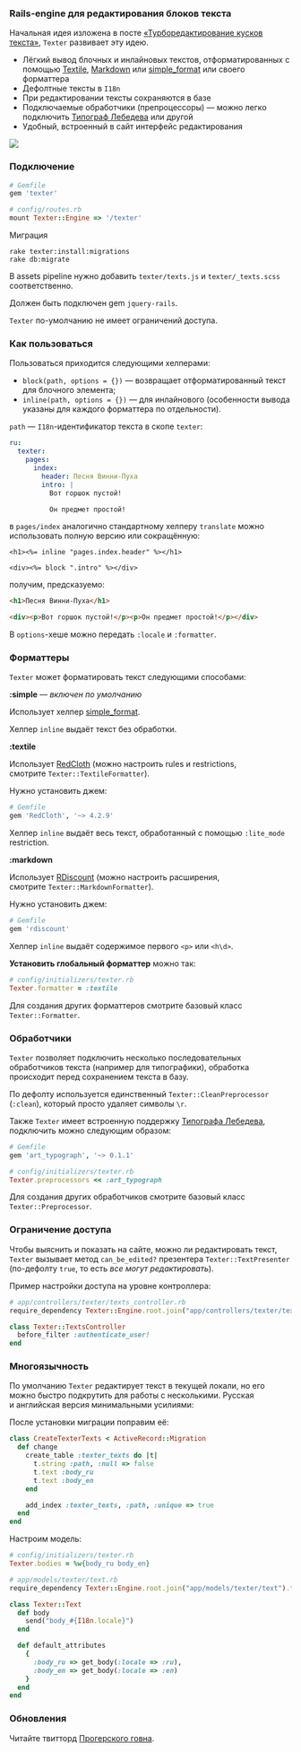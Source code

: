 ### Rails-engine для редактирования блоков текста

Начальная идея изложена в посте [«Турборедактирование кусков текста»](http://mindscan.msk.ru/programmingshit/edit-pieces-of-text.html), `Texter` развивает эту идею.

* Лёгкий вывод блочных и инлайновых текстов, отформатированных с помощью [Textile](http://redcloth.org/textile/), [Markdown](http://daringfireball.net/projects/markdown/syntax) или [simple_format](https://github.com/rails/rails/blob/21b55e4462c2a9d3a6420d2754ab63a9d6f01da8/actionpack/lib/action_view/helpers/text_helper.rb#L258) или своего форматтера
* Дефолтные тексты в `I18n`
* При редактировании тексты сохраняются в базе
* Подключаемые обработчики (препроцессоры) — можно легко подключить [Типограф Лебедева](http://www.artlebedev.ru/tools/typograf/webservice/) или другой
* Удобный, встроенный в сайт интерфейс редактирования

![](http://cl.ly/image/463H3d2J0R0T/Screen%20Shot%202013-01-02%20at%206.45.09%20PM.png)

### Подключение

```ruby
# Gemfile
gem 'texter'

# config/routes.rb
mount Texter::Engine => '/texter'
```

Миграция

```shell
rake texter:install:migrations
rake db:migrate
```

В assets pipeline нужно добавить `texter/texts.js` и `texter/_texts.scss` соответственно.

Должен быть подключен gem `jquery-rails`.

`Texter` по-умолчанию не имеет ограничений доступа.

### Как пользоваться

Пользоваться приходится следующими хелперами:

* `block(path, options = {})` — возвращает отформатированный текст для блочного элемента;
* `inline(path, options = {})` — для инлайнового (особенности вывода указаны для каждого форматтера по отдельности).

`path` — `I18n`-идентификатор текста в скопе `texter`:

```yaml
ru:
  texter:
    pages:
      index:
        header: Песня Винни-Пуха
        intro: |
          Вот горшок пустой!

          Он предмет простой!
```

в `pages/index` аналогично стандартному хелперу `translate` можно использовать полную версию или сокращённую:

```erb
<h1><%= inline "pages.index.header" %></h1>

<div><%= block ".intro" %></div>
```

получим, предсказуемо:

```html
<h1>Песня Винни-Пуха</h1>

<div><p>Вот горшок пустой!</p><p>Он предмет простой!</p></div>
```

В `options`-хеше можно передать `:locale` и `:formatter`.

### Форматтеры

`Texter` может форматировать текст следующими способами:

**:simple** — *включен по умолчанию*

Использует хелпер [simple_format](https://github.com/rails/rails/blob/21b55e4462c2a9d3a6420d2754ab63a9d6f01da8/actionpack/lib/action_view/helpers/text_helper.rb#L258).

Хелпер `inline` выдаёт текст без обработки.

**:textile**

Использует [RedCloth](https://github.com/jgarber/redcloth) (можно настроить rules и restrictions, смотрите `Texter::TextileFormatter`).

Нужно установить джем:

```ruby
# Gemfile
gem 'RedCloth', '~> 4.2.9'
```

Хелпер `inline` выдаёт весь текст, обработанный с помощью `:lite_mode` restriction.

**:markdown**

Использует [RDiscount](https://github.com/davidfstr/rdiscount) (можно настроить расширения, смотрите `Texter::MarkdownFormatter`).

Нужно установить джем:

```ruby
# Gemfile
gem 'rdiscount'
```

Хелпер `inline` выдаёт содержимое первого `<p>` или `<h\d>`.

**Установить глобальный форматтер** можно так:

```ruby
# config/initializers/texter.rb
Texter.formatter = :textile
```

Для создания других форматтеров смотрите базовый класс `Texter::Formatter`.

### Обработчики

`Texter` позволяет подключить несколько последовательных обработчиков текста (например для типографики), обработка происходит перед сохранением текста в базу.

По дефолту используется единственный `Texter::CleanPreprocessor` (`:clean`), который просто удаляет символы `\r`.

Также `Texter` имеет встроенную поддержку [Типографа Лебедева](http://www.artlebedev.ru/tools/typograf/webservice/), подключить можно следующим образом:

```ruby
# Gemfile
gem 'art_typograph', '~> 0.1.1'

# config/initializers/texter.rb
Texter.preprocessors << :art_typograph
```

Для создания других обработчиков смотрите базовый класс `Texter::Preprocessor`.

### Ограничение доступа

Чтобы выяснить и показать на сайте, можно ли редактировать текст, `Texter` вызывает метод `can_be_edited?` презентера `Texter::TextPresenter` (по-дефолту `true`, то есть _все могут редактировать_).

Пример настройки доступа на уровне контроллера:

```ruby
# app/controllers/texter/texts_controller.rb
require_dependency Texter::Engine.root.join("app/controllers/texter/texts_controller").to_s

class Texter::TextsController
  before_filter :authenticate_user!
end
```

### Многоязычность

По умолчанию `Texter` редактирует текст в текущей локали, но его можно быстро подкрутить для работы с несколькими. Русская и английская версия минимальными усилиями:

После установки миграции поправим её:

```ruby
class CreateTexterTexts < ActiveRecord::Migration
  def change
    create_table :texter_texts do |t|
      t.string :path, :null => false
      t.text :body_ru
      t.text :body_en
    end

    add_index :texter_texts, :path, :unique => true
  end
end
```

Настроим модель:

```ruby
# config/initializers/texter.rb
Texter.bodies = %w{body_ru body_en}

# app/models/texter/text.rb
require_dependency Texter::Engine.root.join("app/models/texter/text").to_s

class Texter::Text
  def body
    send("body_#{I18n.locale}")
  end

  def default_attributes
    {
      :body_ru => get_body(:locale => :ru),
      :body_en => get_body(:locale => :en)
    }
  end
end
```

### Обновления

Читайте твитторд [Прогерского говна](http://twitter.com/programmingshit).
